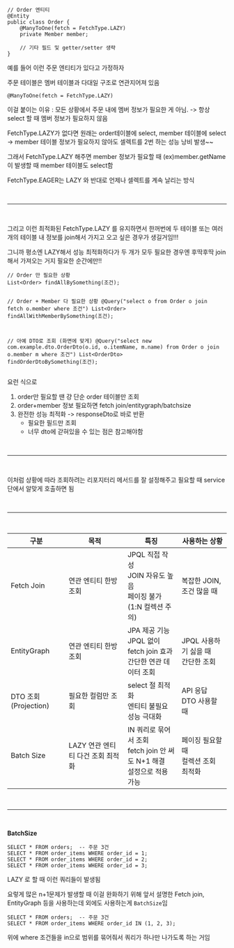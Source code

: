 <pre><code class="language-java">// Order 엔티티
@Entity
public class Order {
    @ManyToOne(fetch = FetchType.LAZY)
    private Member member;

    // 기타 필드 및 getter/setter 생략
}</code></pre>
<p>예를 들어 이런 주문 엔티티가 있다고 가정하자</p>
<p>주문 테이블은 멤버 테이블과 다대일 구조로 연관지어져 있음</p>
<pre><code class="language-java">@ManyToOne(fetch = FetchType.LAZY)</code></pre>
<p>이걸 붙이는 이유 :
모든 상황에서 주문 내에 멤버 정보가 필요한 게 아님.
-&gt; 항상 select 할 때 멤버 정보가 필요하지 않음</p>
<p>FetchType.LAZY가 없다면
원래는 order테이블에 select, member 테이블에 select 
-&gt; member 테이블 정보가 필요하지 않아도 셀렉트를 2번 하는 성능 낭비 발생~~</p>
<p>그래서 FetchType.LAZY 해주면 member 정보가 필요할 때 (ex)member.getName 이 발생할 때
member 테이블도 select함</p>
<p>FetchType.EAGER는 LAZY 와 반대로 언제나 셀렉트를 계속 날리는 방식</p>
<br />

<hr />
<br />

<p>그리고 이런 최적화된 FetchType.LAZY 를 유지하면서 한꺼번에 두 테이블 또는 여러개의 테이블 내 정보를 join해서 가지고 오고 싶은 경우가 생길거임!!!</p>
<p>그니까 평소엔 LAZY해서 성능 최적화하다가 두 개가 모두 필요한 경우엔 후딱후딱 join해서 가져오는 거지 필요한 순간에만!!</p>
<pre><code class="language-java">// Order 만 필요한 상황
List&lt;Order&gt; findAllBySomething(조건);

// Order + Member 다 필요한 상황
@Query(&quot;select o from Order o join fetch o.member where 조건&quot;)
List&lt;Order&gt; findAllWithMemberBySomething(조건);

// 아예 DTO로 조회 (화면에 맞게)
@Query(&quot;select new com.example.dto.OrderDto(o.id, o.itemName, m.name) from Order o join o.member m where 조건&quot;)
List&lt;OrderDto&gt; findOrderDtoBySomething(조건);</code></pre>
<p>요런 식으로 </p>
<ol>
<li>order만 필요할 땐 걍 단순 order 테이블만 조회</li>
<li>order+member 정보 필요하면 fetch join/entitygraph/batchsize</li>
<li>완전한 성능 최적화 -&gt; responseDto로 바로 반환<ul>
<li>필요한 필드만 조회</li>
<li>너무 dto에 갇혀있을 수 있는 점은 참고해야함</li>
</ul>
</li>
</ol>
<br />

<hr />
<br />

<p>이처럼 상황에 따라 조회하려는 리포지터리 메서드를 잘 설정해주고
필요할 때 service 단에서 알맞게 호출하면 됨</p>
<br />

<hr />
<br />


<table>
<thead>
<tr>
<th>구분</th>
<th>목적</th>
<th>특징</th>
<th>사용하는 상황</th>
</tr>
</thead>
<tbody><tr>
<td>Fetch Join</td>
<td>연관 엔티티 한방 조회</td>
<td>JPQL 직접 작성<br />JOIN 자유도 높음<br />페이징 불가 (1:N 컬렉션 주의)</td>
<td>복잡한 JOIN, 조건 많을 때</td>
</tr>
<tr>
<td>EntityGraph</td>
<td>연관 엔티티 한방 조회</td>
<td>JPA 제공 기능<br />JPQL 없이 fetch join 효과<br />간단한 연관 데이터 조회</td>
<td>JPQL 사용하기 싫을 때<br />간단한 조회</td>
</tr>
<tr>
<td>DTO 조회 (Projection)</td>
<td>필요한 컬럼만 조회</td>
<td>select 절 최적화<br />엔티티 불필요<br />성능 극대화</td>
<td>API 응답 DTO 사용할 때</td>
</tr>
<tr>
<td>Batch Size</td>
<td>LAZY 연관 엔티티 다건 조회 최적화</td>
<td>IN 쿼리로 묶어서 조회<br />fetch join 안 써도 N+1 해결<br />설정으로 적용 가능</td>
<td>페이징 필요할 때<br />컬렉션 조회 최적화</td>
</tr>
</tbody></table>
<br />

<hr />
<br />

<p><strong>BatchSize</strong></p>
<pre><code class="language-java">SELECT * FROM orders;  -- 주문 3건
SELECT * FROM order_items WHERE order_id = 1;
SELECT * FROM order_items WHERE order_id = 2;
SELECT * FROM order_items WHERE order_id = 3;</code></pre>
<p>LAZY 로 할 때 이런 쿼리들이 발생됨</p>
<p>요렇게 많은 n+1문제가 발생할 때 이걸 완화하기 위해 앞서 설명한 Fetch join, EntityGraph 등을 사용하는데
외에도 사용하는게 <code>BatchSize</code>임</p>
<pre><code class="language-java">SELECT * FROM orders;  -- 주문 3건
SELECT * FROM order_items WHERE order_id IN (1, 2, 3);</code></pre>
<p>위에 where 조건들을 in으로 범위를 묶어줘서 쿼리가 하나만 나가도록 하는 거임</p>